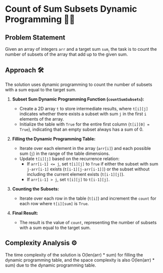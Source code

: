 # Count of Sum Subsets Dynamic Programming 🎯🧩

## Problem Statement

Given an array of integers `arr` and a target sum `sum`, the task is to count the number of subsets of the array that add up to the given sum.

## Approach 🛠️

The solution uses dynamic programming to count the number of subsets with a sum equal to the target sum.

1. **Subset Sum Dynamic Programming Function (`countSumSubsets`):**
   - Create a 2D array `t` to store intermediate results, where `t[i][j]` indicates whether there exists a subset with sum `j` in the first `i` elements of the array.
   - Initialize the table with `True` for the entire first column (`t[i][0] = True`), indicating that an empty subset always has a sum of 0.

2. **Filling the Dynamic Programming Table:**
   - Iterate over each element in the array (`arr[i]`) and each possible sum (`j`) in the range of the table dimensions.
   - Update `t[i][j]` based on the recurrence relation:
     - If `arr[i-1] <= j`, set `t[i][j]` to `True` if either the subset with sum `j-arr[i-1]` exists (`t[i-1][j-arr[i-1]]`) or the subset without including the current element exists (`t[i-1][j]`).
     - If `arr[i-1] > j`, set `t[i][j]` to `t[i-1][j]`.

3. **Counting the Subsets:**
   - Iterate over each row in the table (`t[i]`) and increment the `count` for each row where `t[i][sum]` is `True`.

4. **Final Result:**
   - The result is the value of `count`, representing the number of subsets with a sum equal to the target sum.

## Complexity Analysis ⚙️

The time complexity of the solution is O(len(arr) * sum) for filling the dynamic programming table, and the space complexity is also O(len(arr) * sum) due to the dynamic programming table.
